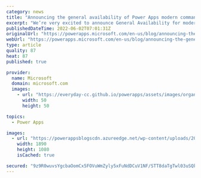 ```yaml
---
category: news
title: "Announcing the general availability of Power Apps modern commanding"
excerpt: "We’re very excited to announce General Availability for modern commanding. Commanding (formerly known as the Ribbon in Model-driven apps) has been re-imagined from the ground up and many new capabilities are available with this GA release. "
publishedDateTime: 2022-06-02T07:01:31Z
originalUrl: "https://powerapps.microsoft.com/en-us/blog/announcing-the-general-availability-of-power-apps-modern-commanding/"
webUrl: "https://powerapps.microsoft.com/en-us/blog/announcing-the-general-availability-of-power-apps-modern-commanding/"
type: article
quality: 87
heat: 87
published: true

provider:
  name: Microsoft
  domain: microsoft.com
  images:
    - url: "https://everyday-cc.github.io/powerapps/assets/images/organizations/microsoft.com-50x50.jpg"
      width: 50
      height: 50

topics:
  - Power Apps

images:
  - url: "https://powerappsblogscdn.azureedge.net/wp-content/uploads/2022/06/Commanding-GA-Blog-main2.gif"
    width: 1890
    height: 1080
    isCached: true

secured: "9z9R0wuvsYgcbaOomCx5FOVuWmZyly5xFuNdDCuV1NF/STT8daTgTwl03uSQkpACvq7cuJreYWYOkI4trUcBMgrwdoydq6+E0pkSTfsaKASXcRCUtSED/9Tde/z2Tkj/PWmKgTpW3qamC1r3DEDazD+tOl5JfOAVRfhbvAUiIFBeeH2JMUMrpbYS0AzVVycBKMNP+xSBVyATSBKqwMLay0L6p4UrphzeMZrrTa+Qh8tQE/NOpGEyHTiXZU/xG4/WniCNRNmf+rYgPLPpZP5MmlGGrrwxokM97OSw+1vMCtk2LVIrLnJWFLCa/AAcQeORnNfopEkiGtpqSvulYsv0Y5SjwvBRYIc4SuUgftMPwS0=;EZGSn8f5aBKF4OlLF60TLg=="
---
```


